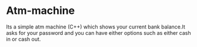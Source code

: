 # Atm-machine
Its a simple atm machine (C++) which shows your current bank balance.It asks for your password and you can have either options such as either cash in or cash out.
